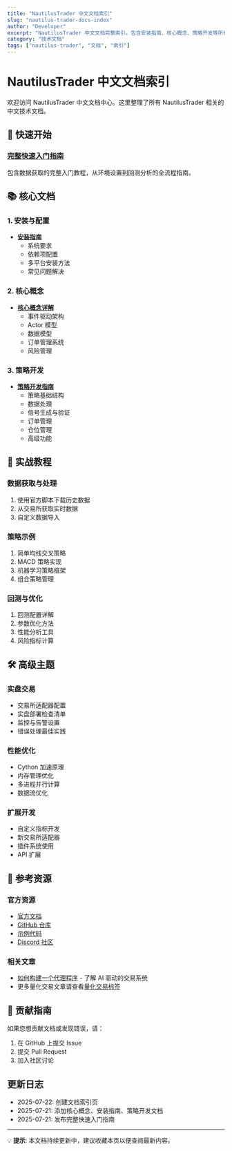 ```yaml
---
title: "NautilusTrader 中文文档索引"
slug: "nautilus-trader-docs-index"
author: "Developer"
excerpt: "NautilusTrader 中文文档完整索引，包含安装指南、核心概念、策略开发等所有文档链接"
category: "技术文档"
tags: ["nautilus-trader", "文档", "索引"]
---
```


# NautilusTrader 中文文档索引

欢迎访问 NautilusTrader 中文文档中心。这里整理了所有 NautilusTrader 相关的中文技术文档。

## 🚀 快速开始

### [完整快速入门指南](/posts/nautilustrader)
包含数据获取的完整入门教程，从环境设置到回测分析的全流程指南。

## 📚 核心文档

### 1. 安装与配置
- **[安装指南](https://github.com/DaviRain-Su/kpgb/blob/master/content/posts/nautilus-trader-installation-guide.md)**
  - 系统要求
  - 依赖项配置
  - 多平台安装方法
  - 常见问题解决

### 2. 核心概念
- **[核心概念详解](https://github.com/DaviRain-Su/kpgb/blob/master/content/posts/nautilus-trader-core-concepts.md)**
  - 事件驱动架构
  - Actor 模型
  - 数据模型
  - 订单管理系统
  - 风险管理

### 3. 策略开发
- **[策略开发指南](https://github.com/DaviRain-Su/kpgb/blob/master/content/posts/nautilus-trader-strategy-development.md)**
  - 策略基础结构
  - 数据处理
  - 信号生成与验证
  - 订单管理
  - 仓位管理
  - 高级功能

## 🔧 实战教程

### 数据获取与处理
1. 使用官方脚本下载历史数据
2. 从交易所获取实时数据
3. 自定义数据导入

### 策略示例
1. 简单均线交叉策略
2. MACD 策略实现
3. 机器学习策略框架
4. 组合策略管理

### 回测与优化
1. 回测配置详解
2. 参数优化方法
3. 性能分析工具
4. 风险指标计算

## 🛠️ 高级主题

### 实盘交易
- 交易所适配器配置
- 实盘部署检查清单
- 监控与告警设置
- 错误处理最佳实践

### 性能优化
- Cython 加速原理
- 内存管理优化
- 多进程并行计算
- 数据流优化

### 扩展开发
- 自定义指标开发
- 新交易所适配器
- 插件系统使用
- API 扩展

## 📖 参考资源

### 官方资源
- [官方文档](https://nautilustrader.io/docs/)
- [GitHub 仓库](https://github.com/nautechsystems/nautilus_trader)
- [示例代码](https://github.com/nautechsystems/nautilus_trader/tree/master/examples)
- [Discord 社区](https://discord.gg/AUWEjCsZe8)

### 相关文章
- [如何构建一个代理程序](/posts/how-to-build-an-agent) - 了解 AI 驱动的交易系统
- 更多量化交易文章请查看[量化交易标签](/tags/量化交易)

## 🤝 贡献指南

如果您想贡献文档或发现错误，请：
1. 在 GitHub 上提交 Issue
2. 提交 Pull Request
3. 加入社区讨论

## 更新日志

- 2025-07-22: 创建文档索引页
- 2025-07-21: 添加核心概念、安装指南、策略开发文档
- 2025-07-21: 发布完整快速入门指南

---

💡 **提示**: 本文档持续更新中，建议收藏本页以便查阅最新内容。